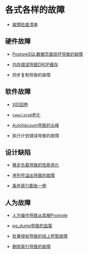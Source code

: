 # 各式各样的故障

- [故障检查清单](checklist.md)



## 硬件故障

* [PostgreSQL数据页面损坏导致的故障](page-corruption.md)

* [内存错误导致DROP缓存](drop-cache.md)

* 同步复制导致的故障



## 软件故障

- [XID回卷](xid-wrap-around.md)

- [`template0`老化](vacuum-template0.md)

- [AutoVacuum导致的尖峰](auto-vacuum.md)

* 执行计划错误导致的故障



## 设计缺陷

* [移走负载导致的性能恶化](download-failure.md)

* [序列号溢出导致的故障](sequence-overflow.md)

* [条件索引膨胀一例](bloat-conditional-index.md)



## 人为故障

* [人为操作导致从库被Promote](manual-promote.md)
* [pg_dump导致的血案](search_path.md)

* [批量授权导致的线上短暂故障](batch-grant.md)

* [删除索引导致的故障](drop-index.md)